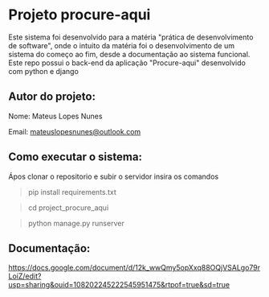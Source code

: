 # Projeto procure-aqui
Este sistema foi desenvolvido para a matéria "prática de desenvolvimento de software", onde o intuito da matéria foi o desenvolvimento de um sistema do começo ao fim, desde a documentação ao sistema funcional. Este repo possui o back-end da aplicação "Procure-aqui" desenvolvido com python e django

## Autor do projeto:
Nome: Mateus Lopes Nunes

Email: [mateuslopesnunes@outlook.com](mailto:mateuslopesnunes@outlook.com)
## Como executar o sistema:
Ápos clonar o repositorio e subir o servidor insira os comandos
> pip install requirements.txt

> cd project_procure_aqui

> python manage.py runserver

## Documentação:
https://docs.google.com/document/d/12k_wwQmy5opXxq88OQjVSALgo79rLoiZ/edit?usp=sharing&ouid=108202245222545951475&rtpof=true&sd=true
